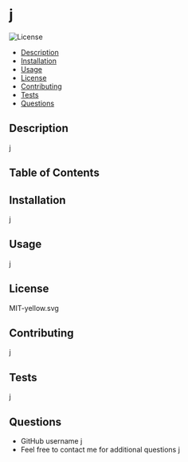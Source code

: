 # j

  ![License](https://img.shields.io/badge/License-MIT-yellow.svg)

  - [Description](#Description)
  - [Installation](#Installation)
  - [Usage](#Usage)
  - [License](#License)
  - [Contributing](#Contributing)
  - [Tests](#Tests)
  - [Questions](#Questions)

## Description

j

## Table of Contents




## Installation 

j

## Usage

j

## License 

MIT-yellow.svg

## Contributing 

j

## Tests

j

## Questions

* GitHub username j
* Feel free to contact me for additional questions j
